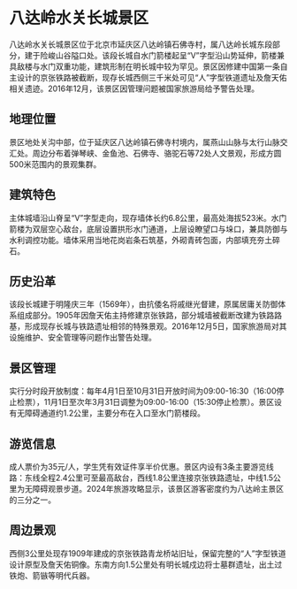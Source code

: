 # 八达岭水关长城景区

八达岭水关长城景区位于北京市延庆区八达岭镇石佛寺村，属八达岭长城东段部分，建于险峻山谷隘口处。该段长城自水门箭楼起呈“V”字型沿山势延伸，箭楼兼具敌楼与水门双重功能，建筑形制在明长城中较为罕见。景区因修建中国第一条自主设计的京张铁路被截断，现存长城西侧三千米处可见“人”字型铁道遗址及詹天佑相关遗迹。2016年12月，该景区因管理问题被国家旅游局给予警告处理。

## 地理位置

景区地处关沟中部，位于延庆区八达岭镇石佛寺村境内，属燕山山脉与太行山脉交汇处。周边分布着弹琴峡、金鱼池、石佛寺、骆驼石等72处人文景观，形成方圆500米范围内的景观集群。

## 建筑特色

主体城墙沿山脊呈“V”字型走向，现存墙体长约6.8公里，最高处海拔523米。水门箭楼为双层空心敌台，底层设置拱形水门通道，上层设瞭望口与垛口，兼具防御与水利调控功能。墙体采用当地花岗岩条石筑基，外砌青砖包面，内部填充夯土碎石。

## 历史沿革

该段长城建于明隆庆三年（1569年），由抗倭名将戚继光督建，原属居庸关防御体系组成部分。1905年因詹天佑主持修建京张铁路，部分城墙被截断改建为铁路路基，形成现存长城与铁路遗址相邻的特殊景观。2016年12月5日，国家旅游局对其设施维护、安全管理等问题作出警告处理。

## 景区管理

实行分时段开放制度：每年4月1日至10月31日开放时间为09:00-16:30（16:00停止检票），11月1日至次年3月31日调整为09:00-16:00（15:30停止检票）。景区设有无障碍通道约1.2公里，主要分布在入口至水门箭楼段。

## 游览信息

成人票价为35元/人，学生凭有效证件享半价优惠。景区内设有3条主要游览线路：东线全程2.4公里可至最高敌台，西线1.8公里连接京张铁路遗址，中线1.5公里为无障碍观景步道。2024年旅游攻略显示，该景区游客密度约为八达岭主景区的三分之一。

## 周边景观

西侧3公里处现存1909年建成的京张铁路青龙桥站旧址，保留完整的“人”字型铁道设计原型及詹天佑铜像。东南方向1.5公里处有明长城戍边将士墓群遗址，出土过铁炮、箭镞等明代兵器。